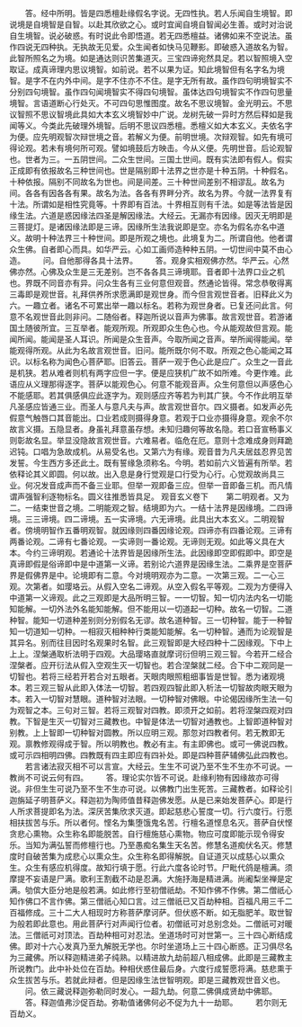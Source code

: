 <!-- { "loadSidebar": true } -->
　　答。经中所明。皆是四悉檀赴缘假名字说。无四性执。若人乐闻自生境智。即说境是自境智是自智。以赴其欣欲之心。或时宜闻自境自智闻必生善。或时对治说自生境智。说必破惑。有时说此令即悟道。若无四悉檀益。诸佛如来不空说法。虽作四说无四种执。无执故无见爱。众生闻者如快马见鞭影。即破惑入道故名为智。此智所照名之为境。如是通达则识苦集道灭。三宝四谛宛然具足。若以智照境入空取证。成真谛理内思议境智。如前说。若不以果为证。知此境智但有名字名为境智。是字不在内外中间。是字不住亦不不住。是字无所有故。虽作四句明境智实不分别四句境智。虽作四句闻境智实不得四句境智。虽体达四句境智实不作四句思量境智。言语道断心行处灭。不可四句思惟图度。故名不思议境智。金光明云。不思议智照不思议智境此具如大本玄义境智妙中广说。龙树先破一异时方然后释如是我闻等义。今类此先破理外境智。后明不思议四悉檀。悉檀义如大本玄义。夫依名字为便。应先明观智次辩世境之音。若解义为便。前明世境。次辩观智。如先有境可得论观。若未有境何所可观。譬如境鼓后方映击。今从义便。先明世音。后论观智也。世者为三。一五阴世间。二众生世间。三国土世间。既有实法即有假人。假实正成即有依报故名三种世间也。世是隔别即十法界之世亦是十种五阴。十种假名。十种依报。隔别不同故名为世也。间是间差。三十种世间差别不相谬乱。故名为间。各各有因各各有果。故名为法。各各有界畔分齐。故名为界。今就一法界复有十法。所谓如是相性究竟等。十界即有百法。十界相互则有千法。如是等法皆是因缘生法。六道是惑因缘法四圣是解因缘法。大经云。无漏亦有因缘。因灭无明即是三菩提灯。是诸因缘法即是三谛。因缘所生法我说即是空。亦名为假名亦名中道义。故明十种法界三十种世间。即是所观之境也。此境复为二。所谓自他。他者谓众生佛。自者即心而具。如华严云。心如工画师造种种五阴。一切世间中莫不由心造。
　　问。自他那得各具十法界。
　　答。观身实相观佛亦然。华严云。心然佛亦然。心佛及众生是三无差别。岂不各各具三谛境耶。音者即十法界口业之机也。界既不同音亦有异。问众生各有三业何意但观音。然通论皆得。常念恭敬得离三毒即是观世音。礼拜供养所求愿满即是观世身。而今但言观世音者。旧释此义为六。一趣立者。诸名不可累出举一趣以标名。若称为观世身者。已复还问此言。何意不名观世音此则非问。二随俗者。释迦所说以音声为佛事。故言观世音。若游诸国土随彼所宜。三互举者。能观所观。所观即众生色心也。今从能观故但言观。能闻所闻。能闻是圣人耳识。所闻是众生音声。今取所闻之音声。举所闻得能闻。举能观得所观。从此为名故言观世音。旧问。能所既尔何不取。所观之色心能闻之耳识。以标名称为闻色心菩萨耶。旧答云。菩萨一观于色心此是应广。众生之一音此是机狭。若从难者则机有两字应但一字。便是应狭机广故不如所难。今更作难。此语应从义理那得逐字。菩萨以能观色心。何意不能观音声。众生何意但以声感色心不能感耶。若其俱感俱应此逐字为。观则感应齐等若为判其广狭。今不作此明互举凡圣感应皆通三业。而圣人与意凡夫与声。故言观世音尔。四义摄者。如发声必先假意气触唇口其音能出。口业若成则摄得身意。若观于口业亦摄得身意。观余不尔故言义摄。五隐显者。身虽礼拜意虽存想。未知归趣何等故名隐。若口音宣畅事义则彰故名显。举显没隐故言观世音。六难易者。临危在厄。意则十念难成身则拜跪迟钝。口唱为急故成机。从易受名也。又第六为有缘。观音昔为凡夫居兹忍界见苦发誓。今生西方多还此土。既有誓缘急须称名。今明。若如前六义皆遍有所举。若依释论其义即圆。何以故。出入息是身行觉观是口行受为心行。心觉观故尚具三业。何况发音成声而不备三业耶。但举一观即备三应。但举一音即备三机。而凡情谓声强智利逐物标名。圆义往推悉皆具足。
观音玄义卷下
　　第二明观者。又为二。一结束世音之境。二明能观之智。结境即为六。一结十法界是因缘境。二四谛境。三三谛境。四二谛境。五一实谛境。六无谛境。此具出大本玄义。二明观智者。傍境明智作五番明观智。就因缘则四番因缘论观。四谛亦有四番论观。三谛有两番论观。二谛有七番论观。一实谛则一番论观。无谛则无观。如此等义具在大本。今约三谛明观。若通论十法界皆是因缘所生法。此因缘即空即假即中。即空是真谛即假是俗谛即中是中道第一义谛。若别论六道界是因缘生法。二乘界是空菩萨界是假佛界是中。论境即有二意。今对境明观亦为二意。一次第三观。二一心三观。次第者。如璎珞云。从假入空名二谛观。从空入假名平等观。二观为方便得入中道第一义谛观。此之三观即是大品所明三智。一一切智。知一切内法内名一切能知能解。一切外法外名能知能解。但不能用以一切道起一切种。故名一切智。二道种智。能知一切道种差别则分别假名无谬。故名道种智。三一切种智。能于一种智知一切道知一切种。一相寂灭相种种行类能知能解。名一切种智。通而为论观智是其异名。别而往目因时名观果时名智。此三观智即是大经四种十二因缘观。下中上上上。涅槃通取析法明于四观。大品璎珞直就摩诃衍但明三观三智。今若开二经合涅槃者。应开衍法从假入空观生灭一切智也。若合涅槃就二经。合下中二观同是一切智也。若将三经若开若合对五眼者。天眼肉眼照粗细事皆是世智。悉为诸观境本。若三观三智从此即入体法一切智。若四观四智此即入析法一切智故肉眼天眼为本。若入一切智对慧眼。道种智对法眼。一切种智对佛眼。中论偈因缘所生法一句为观智之本。三句对三智。若将三观智对四教。即须开之如前。若将涅槃四观对四教。下智是生灭一切智对三藏教也。中智是体法一切智对通教也。上智即道种智对别教。上上智即一切种智对圆教。所以应明三观。那忽对四教者何。若无教即无观。禀教修观得成于智。所以明教也。教必有主。有主即佛也。或可一佛说四教。或可示四相明四佛。四教既有四主即应有四补处。即是四种菩萨辅佛弘此四教也。
　　若言诸法寂灭相不可以言宣。大经云。生生不可说乃至不生不生亦不可说。一教尚不可说云何有四。
　　答。理论实尔皆不可说。赴缘利物有因缘故亦可得说。非但生生可说乃至不生不生亦可说。以佛教门出生死苦。三藏教者。如释论引迦旃延子明菩萨义。释迦初为陶师值昔释迦佛发愿。从是已来始发菩萨心。即是行人所求菩提即名为法。深厌苦集欣求灭道。即起慈悲心誓度一切。行六度行。行愿相扶拔苦与乐。所以者何。悭名为集堕饿鬼名苦。行檀名道悭息名灭。菩萨自伏悭贪悲心熏物。众生称名即能脱苦。自行檀施慈心熏物。物应可度即能示现令得安乐。当知为满弘誓而修檀行也。乃至愚痴名集生天名苦。修慧名道痴伏名灭。修慧度时自破苦集为成悲心以熏众生。众生称名即得解脱。自证道灭以成慈心以熏众生。众生有感应机得度。故知行填于愿。行此六度各论时节。尸毗代鸽是檀满。须摩提不妄语是尸满。歌利王割截不动是忍满。大施抒海是精进满。尚阇梨坐禅是定满。劬傧大臣分地是般若满。如此修行至初僧祇劫。不知作佛不作佛。第二僧祇心知作佛口不言作佛。第三僧祇心知口言。过三僧祇已又百劫种相。百福凡用三千二百福修成。三十二大人相现时方称菩萨摩诃萨。但伏惑不断。如无脂肥羊。取世智为般若即此意也。用此菩萨行对声闻行位者。初僧祇可对总别念处。二僧祇可对暖法。三僧祇可对顶法。百劫种相可对忍法。坐道场时可对世第一。三十四心断结成佛。即对十六心发真乃至九解脱无学也。尔时坐道场上三十四心断惑。正习俱尽名为三藏佛。所以释迦精进弟子纯熟。以精进故九劫前超八相成佛。此即是三藏教主所说教门。此中补处位在百劫。种相伏惑住最后身。六度行成誓愿将满。慈悲熏于众生拔苦与乐。若就此辩者。但是因缘生法世智明观。即是三藏教观世音义也。
　　问。依三藏说释迦弥勒同时发心。一超九劫。何意二佛俱成贤劫中佛耶。
　　答。释迦值弗沙促百劫。弥勒值诸佛何必不促为九十一劫耶。
　　若尔则无百劫义。
